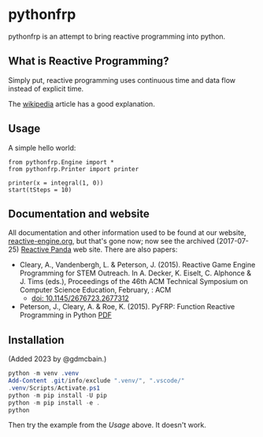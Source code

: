 # pythonfrp

pythonfrp is an attempt to bring reactive programming into python.

## What is Reactive Programming?

Simply put, reactive programming uses continuous time and data flow instead of explicit time.

The [wikipedia](http://en.wikipedia.org/wiki/Reactive_programming) article has a good explanation.

## Usage

A simple hello world:

    from pythonfrp.Engine import *
    from pythonfrp.Printer import printer

    printer(x = integral(1, 0))
    start(tSteps = 10)

## Documentation and website

All documentation and other information used to be found at our website, [reactive-engine.org](http://www.reactive-engine.org), but that's gone now; now see the archived (2017-07-25) [Reactive Panda](https://web.archive.org/web/20170725062950/http://wiki.western.edu/mcis/index.php?title=Reactive_Panda_Web_Site) web site. There are also papers:

- Cleary, A., Vandenbergh, L. & Peterson, J. (2015). Reactive Game Engine Programming for STEM Outreach. In A. Decker, K. Eiselt, C. Alphonce & J. Tims (eds.), Proceedings of the 46th ACM Technical Symposium on Computer Science Education, February, : ACM
  - [doi: 10.1145/2676723.2677312](https://doi.org/10.1145/2676723.2677312)
- Peterson, J., Cleary, A. & Roe, K. (2015). PyFRP: Function Reactive Programming in Python
  [PDF](http://www.cs.jhu.edu/~roe/pyfrp-function-reactive.pdf)

## Installation

(Added 2023 by @gdmcbain.)

```PowerShell
python -m venv .venv
Add-Content .git/info/exclude ".venv/", ".vscode/"
.venv/Scripts/Activate.ps1
python -m pip install -U pip
python -m pip install -e .
python
```

Then try the example from the _Usage_ above. It doesn't work.
